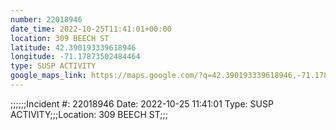```yaml
---
number: 22018946
date_time: 2022-10-25T11:41:01+00:00
location: 309 BEECH ST
latitude: 42.390193339618946
longitude: -71.17873502484464
type: SUSP ACTIVITY
google_maps_link: https://maps.google.com/?q=42.390193339618946,-71.17873502484464
---
```


;;;;;;Incident #: 22018946   Date: 2022-10-25 11:41:01   Type: SUSP ACTIVITY;;;Location: 309 BEECH ST;;;
